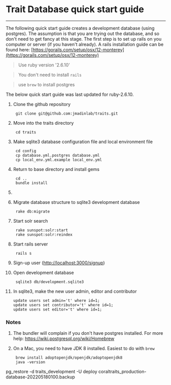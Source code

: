 # Trait Database quick start guide
---

The following quick start guide creates a development database (using postgres).  The assumption is that you are trying out the database, and so don't need to get fancy at this stage. The first step is to set up rails on you computer or server (if you haven't already).  A rails installation guide can be found here: [https://gorails.com/setup/osx/12-monterey](https://gorails.com/setup/osx/12-monterey)

> Use ruby version '2.6.10'

> You don't need to install `rails`

> use `brew` to install postgres

The below quick start guide was last updated for ruby-2.6.10.

1. Clone the github repository

        git clone git@github.com:jmadinlab/traits.git

2. Move into the traits directory

        cd traits

3. Make sqlite3 database configuration file and local environment file  

        cd config  
        cp database.yml.postgres database.yml  
        cp local_env.yml.example local_env.yml  

4. Return to base directory and install gems

        cd ..
        bundle install

5.

5. Migrate database structure to sqlite3 development database

        rake db:migrate

6. Start solr search

        rake sunspot:solr:start
        rake sunspot:solr:reindex

7. Start rails server

        rails s

8. Sign-up user ([http://localhost:3000/signup](http://localhost:3000/signup))

9. Open development database

        sqlite3 db/development.sqlite3

10. In sqlite3, make the new user admin, editor and contributor

        update users set admin='t' where id=1;  
        update users set contributor='t' where id=1;  
        update users set editor='t' where id=1;  

### Notes


1. The bundler will complain if you don't have postgres installed. For more help: https://wiki.postgresql.org/wiki/Homebrew

2. On a Mac, you need to have JDK 8 installed. Easiest to do with `brew`

        brew install adoptopenjdk/openjdk/adoptopenjdk8
        java -version



pg_restore -d traits_development -U deploy coraltraits_production-database-202205180100.backup
